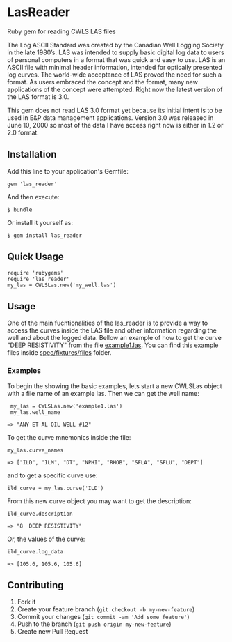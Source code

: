 # LasReader

Ruby gem for reading CWLS LAS files

The Log ASCII Standard was created by the Canadian Well Logging Society in the late 1980’s. LAS was intended to supply basic digital log data to users of personal computers in a format that was quick and easy to use. LAS is an ASCII file with minimal header information, intended for optically presented log curves.  The world-wide acceptance of LAS proved the need for such a format. As users embraced the concept and the format, many new applications of the concept were attempted. Right now the latest version of the LAS format is 3.0. 

This gem does not read LAS 3.0 format yet because its initial intent is to be used in E&P data management applications.  Version 3.0 was released in June 10, 2000 so most of the data I have access right now is either in 1.2 or 2.0 format. 

## Installation

Add this line to your application's Gemfile:

    gem 'las_reader'

And then execute:

    $ bundle

Or install it yourself as:

    $ gem install las_reader

## Quick Usage
    
    require 'rubygems'
    require 'las_reader'
    my_las = CWLSLas.new('my_well.las')

## Usage

One of the main fucntionalities of the las_reader is to provide a way to access the curves inside the LAS file and other information regarding the well and about the logged data. Bellow an example of how to get the curve "DEEP RESISTIVITY" from the file [example1.las](https://github.com/gpcarmo/cwls-las-reader/blob/master/spec/fixtures/files/example1.las). You can find this example files inside [spec/fixtures/files](https://github.com/gpcarmo/cwls-las-reader/tree/master/spec/fixtures/files) folder.

### Examples

To begin the showing the basic examples, lets start a new CWLSLas object with a file name of an example las. Then we can get the well name:

     my_las = CWLSLas.new('example1.las')
     my_las.well_name
 
    => "ANY ET AL OIL WELL #12"
    

To get the curve mnemonics inside the file:

    my_las.curve_names
    
    => ["ILD", "ILM", "DT", "NPHI", "RHOB", "SFLA", "SFLU", "DEPT"] 

and to get a specific curve use:

    ild_curve = my_las.curve('ILD')


From this new curve object you may want to get the description:

    ild_curve.description

    => "8  DEEP RESISTIVITY"

Or, the values of the curve:

    ild_curve.log_data
    
    => [105.6, 105.6, 105.6]



## Contributing

1. Fork it
2. Create your feature branch (`git checkout -b my-new-feature`)
3. Commit your changes (`git commit -am 'Add some feature'`)
4. Push to the branch (`git push origin my-new-feature`)
5. Create new Pull Request

